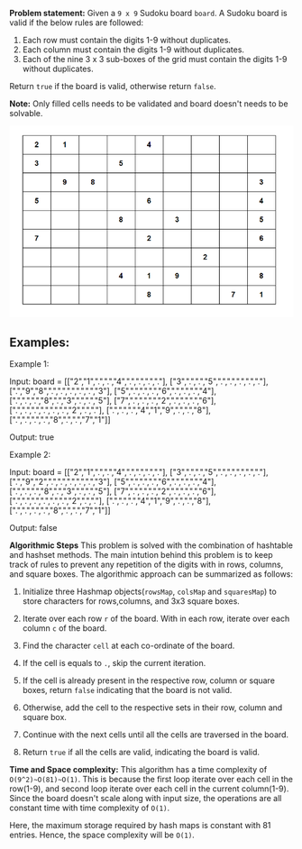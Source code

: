 **Problem statement:**
Given a `9 x 9` Sudoku board `board`. A Sudoku board is valid if the below rules are followed:

1. Each row must contain the digits 1-9 without duplicates.
2. Each column must contain the digits 1-9 without duplicates.
3. Each of the nine 3 x 3 sub-boxes of the grid must contain the digits 1-9 without duplicates.

Return `true` if the board is valid, otherwise return `false`.

**Note:** Only filled cells needs to be validated and board doesn't needs to be solvable.

![Screenshot](../../../../images/sudoku.png)

## Examples:
Example 1:

Input: board = 
[["2","1",".",".","4",".",".",".","."],
 ["3",".",".","5",".",".",".",".","."],
 [".","9","8",".",".",".",".",".","3"],
 ["5",".",".",".","6",".",".",".","4"],
 [".",".",".","8",".","3",".",".","5"],
 ["7",".",".",".","2",".",".",".","6"],
 [".",".",".",".",".",".","2",".","."],
 [".",".",".","4","1","9",".",".","8"],
 [".",".",".",".","8",".",".","7","1"]]

Output: true


Example 2: 

Input: board = 
[["2","1",".",".","4",".",".",".","."],
 ["3",".",".","5",".",".",".",".","."],
 [".","9","2",".",".",".",".",".","3"],
 ["5",".",".",".","6",".",".",".","4"],
 [".",".",".","8",".","3",".",".","5"],
 ["7",".",".",".","2",".",".",".","6"],
 [".",".",".",".",".",".","2",".","."],
 [".",".",".","4","1","9",".",".","8"],
 [".",".",".",".","8",".",".","7","1"]]

Output: false

**Algorithmic Steps**
This problem is solved with the combination of hashtable and hashset methods. The main intution behind this problem is to keep track of rules to prevent any repetition of the digits with in rows, columns, and square boxes. The algorithmic approach can be summarized as follows: 

1. Initialize three Hashmap objects(`rowsMap`, `colsMap` and `squaresMap`) to store characters for rows,columns, and 3x3 square boxes.
    
2. Iterate over each row `r` of the board. With in each row, iterate over each column `c` of the board.
   
3. Find the character `cell` at each co-ordinate of the board. 

4. If the cell is equals to `.`, skip the current iteration.
   
5. If the cell is already present in the respective row, column or square boxes, return `false` indicating that the board is not valid.
   
6. Otherwise, add the cell to the respective sets in their row, column and square box.
   
7. Continue with the next cells until all the cells are traversed in the board.
   
8. Return `true` if all the cells are valid, indicating the board is valid.

**Time and Space complexity:**
This algorithm has a time complexity of `O(9^2)~O(81)~O(1)`. This is because the first loop iterate over each cell in the row(1-9), and second loop iterate over each cell in the current column(1-9). Since the board doesn't scale along with input size, the operations are all constant time with time complexity of `O(1)`.

Here, the maximum storage required by hash maps is constant with 81 entries. Hence, the space complexity will be `O(1)`.
